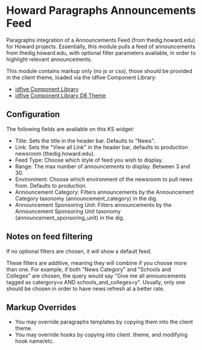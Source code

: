 # Howard Paragraphs Announcements Feed

Paragraphs integration of a Announcements Feed (from thedig.howard.edu) for Howard projects. Essentially, this module pulls a feed of announcements from thedig.howard.edu, with optional filter parameters available, in order to highlight relevant announcements.

This module contains markup only (no js or css), those should be provided in the client theme, loaded via the idfive Component Library:

- [idfive Component Library](https://bitbucket.org/idfivellc/idfive-component-library)
- [idfive Component Library D8 Theme](https://bitbucket.org/idfivellc/idfive-component-library-d8-theme)

## Configuration

The following fields are available on this KS widget:

- Title: Sets the title in the header bar. Defaults to "News".
- Link: Sets the "View all Link" in the header bar, defaults to production newsroom (thedig.howard.edu).
- Feed Type: Choose which style of feed you wish to display.
- Range: The max number of announcements to display. Between 3 and 30.
- Environment: Choose which environment of the newsroom to pull news from. Defaults to production.
- Announcement Category: Filters announcements by the Announcement Category taxonomy (announcement_category) in the dig.
- Announcement Sponsoring Unit: Filters announcements by the Announcement Sponsoring Unit taxonomy (announcement_sponsoring_unit) in the dig.

## Notes on feed filtering

If no optional filters are chosen, it will show a default feed.

These filters are additive, meaning they will combine if you choose more than one. For example, if both "News Category" and "Schools and Colleges" are chosen, the query would say "Give me all announcements tagged as catergory=x AND schools_and_colleges=y". Usually, only one should be chosen in order to have news refresh at a better rate.

## Markup Overrides

- You may override paragraphs templates by copying them into the client theme.
- You may override hooks by copying into client .theme, and modifying hook name/etc.
